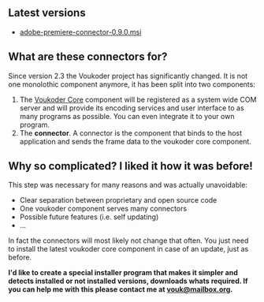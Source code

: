## Latest versions
- [adobe-premiere-connector-0.9.0.msi](adobe-premiere/adobe-premiere-connector-0.9.0.msi?raw=true)
## What are these connectors for?
Since version 2.3 the Voukoder project has significantly changed. It is not one monolothic component anymore, it has been split into two components:
1. The [Voukoder Core](https://github.com/Vouk/voukoder) component will be registered as a system wide COM server and will provide its encoding services and user interface to as many programs as possible. You can even integrate it to your own program.
2. The **connector**. A connector is the component that binds to the host application and sends the frame data to the voukoder core component.
## Why so complicated? I liked it how it was before!
This step was necessary for many reasons and was actually unavoidable:
- Clear separation between proprietary and open source code
- One voukoder component serves many connectors
- Possible future features (i.e. self updating)
- ...

In fact the connectors will most likely not change that often. You just need to install the latest voukoder core component in case of an update, just as before.

**I'd like to create a special installer program that makes it simpler and detects installed or not installed versions, downloads whats required. If you can help me with this please contact me at vouk@mailbox.org.**
